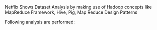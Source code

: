 Netflix Shows Dataset Analysis by making use of Hadoop concepts like MapReduce Framework, Hive, Pig, Map Reduce Design Patterns


Following analysis are performed:
